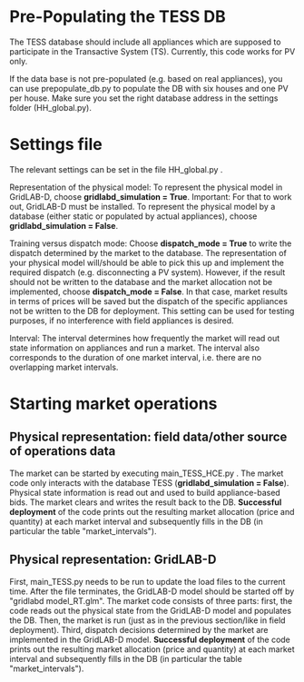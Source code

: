 # Pre-Populating the TESS DB

The TESS database should include all appliances which are supposed to participate in the Transactive System (TS). Currently, this code works for PV only.

If the data base is not pre-populated (e.g. based on real appliances), you can use prepopulate_db.py to populate the DB with six houses and one PV per house. Make sure you set the right database address in the settings folder (HH_global.py).

# Settings file

The relevant settings can be set in the file HH_global.py . 

Representation of the physical model: To represent the physical model in GridLAB-D, choose **gridlabd_simulation = True**. Important: For that to work out, GridLAB-D must be installed. To represent the physical model by a database (either static or populated by actual appliances), choose **gridlabd_simulation = False**.

Training versus dispatch mode: Choose **dispatch_mode = True** to write the dispatch determined by the market to the database. The representation of your physical model will/should be able to pick this up and implement the required dispatch (e.g. disconnecting a PV system). However, if the result should not be written to the database and the market allocation not be implemented, choose **dispatch_mode = False**. In that case, market results in terms of prices will be saved but the dispatch of the specific appliances not be written to the DB for deployment. This setting can be used for testing purposes, if no interference with field appliances is desired.

Interval: The interval determines how frequently the market will read out state information on appliances and run a market. The interval also corresponds to the duration of one market interval, i.e. there are no overlapping market intervals.

# Starting market operations

## Physical representation: field data/other source of operations data

The market can be started by executing main_TESS_HCE.py . The market code only interacts with the database TESS (**gridlabd_simulation = False**). Physical state information is read out and used to build appliance-based bids. The market clears and writes the result back to the DB. **Successful deployment** of the code prints out the resulting market allocation (price and quantity) at each market interval and subsequently fills in the DB (in particular the table "market_intervals"). 

## Physical representation: GridLAB-D

First, main_TESS.py needs to be run to update the load files to the current time. After the file terminates, the GridLAB-D model should be started off by "gridlabd model_RT.glm". The market code consists of three parts: first, the code reads out the physical state from the GridLAB-D model and populates the DB. Then, the market is run (just as in the previous section/like in field deployment). Third, dispatch decisions determined by the market are implemented in the GridLAB-D model. **Successful deployment** of the code prints out the resulting market allocation (price and quantity) at each market interval and subsequently fills in the DB (in particular the table "market_intervals"). 



